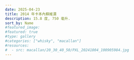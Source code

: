 ```yaml
---
date: 2025-04-23
title: 2014 年卡本內蘇維濃
description: 15.8 度, 750 毫升.
sort_by: Name
#featured_image: 
#featured: true
#type: gallery
#categories: ["whisky", "macallan"]
#resources:
#  - src: macallan/20_30_40_50/PXL_20241004_100905984.jpg
---
```

